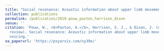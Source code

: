 ```yaml
---
title: "Social resonance: Acoustic information about upper limb movement in voicing"
collection: publications
permalink: /publication/2019-pouw_paxton_harrison_dixon
venue: ''
citation: 'Pouw, W., <b>Paxton, A.</b>, Harrison, S. J., & Dixon, J. (under
  review). Social resonance: Acoustic information about upper limb movement in
  voicing.'
oa_paperurl: 'https://psyarxiv.com/ny39e/'
---
```

